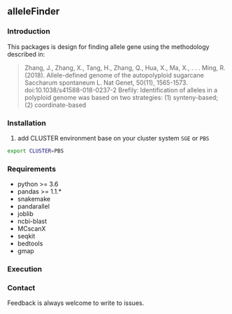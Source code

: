 ## alleleFinder
### Introduction
This packages is design for finding allele gene using the methodology described in:
> Zhang, J., Zhang, X., Tang, H., Zhang, Q., Hua, X., Ma, X., . . . Ming, R. (2018). Allele-defined genome of the autopolyploid sugarcane Saccharum spontaneum L. Nat Genet, 50(11), 1565-1573. doi:10.1038/s41588-018-0237-2
Brefily: Identification of alleles in a polyploid genome was based on two strategies: (1) synteny-based; (2) coordinate-based

### Installation
1. add CLUSTER environment base on your cluster system `SGE` or `PBS`
```bash
export CLUSTER=PBS
```
### Requirements
- python >= 3.6
- pandas >= 1.1.*
- snakemake
- pandarallel
- joblib
- ncbi-blast
- MCscanX
- seqkit
- bedtools
- gmap

### Execution


### Contact
Feedback is always welcome to write to issues.